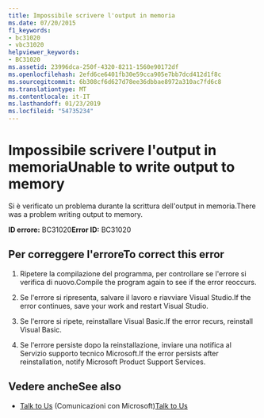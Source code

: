 ```yaml
---
title: Impossibile scrivere l'output in memoria
ms.date: 07/20/2015
f1_keywords:
- bc31020
- vbc31020
helpviewer_keywords:
- BC31020
ms.assetid: 23996dca-250f-4320-8211-1560e90172df
ms.openlocfilehash: 2efd6ce6401fb30e59cca905e7bb7dcd412d1f8c
ms.sourcegitcommit: 6b308cf6d627d78ee36dbbae8972a310ac7fd6c8
ms.translationtype: MT
ms.contentlocale: it-IT
ms.lasthandoff: 01/23/2019
ms.locfileid: "54735234"
---
```

# <a name="unable-to-write-output-to-memory"></a><span data-ttu-id="496ad-102">Impossibile scrivere l'output in memoria</span><span class="sxs-lookup"><span data-stu-id="496ad-102">Unable to write output to memory</span></span>
<span data-ttu-id="496ad-103">Si è verificato un problema durante la scrittura dell'output in memoria.</span><span class="sxs-lookup"><span data-stu-id="496ad-103">There was a problem writing output to memory.</span></span>  
  
 <span data-ttu-id="496ad-104">**ID errore:** BC31020</span><span class="sxs-lookup"><span data-stu-id="496ad-104">**Error ID:** BC31020</span></span>  
  
## <a name="to-correct-this-error"></a><span data-ttu-id="496ad-105">Per correggere l'errore</span><span class="sxs-lookup"><span data-stu-id="496ad-105">To correct this error</span></span>  
  
1.  <span data-ttu-id="496ad-106">Ripetere la compilazione del programma, per controllare se l'errore si verifica di nuovo.</span><span class="sxs-lookup"><span data-stu-id="496ad-106">Compile the program again to see if the error reoccurs.</span></span>  
  
2.  <span data-ttu-id="496ad-107">Se l'errore si ripresenta, salvare il lavoro e riavviare Visual Studio.</span><span class="sxs-lookup"><span data-stu-id="496ad-107">If the error continues, save your work and restart Visual Studio.</span></span>  
  
3.  <span data-ttu-id="496ad-108">Se l'errore si ripete, reinstallare Visual Basic.</span><span class="sxs-lookup"><span data-stu-id="496ad-108">If the error recurs, reinstall Visual Basic.</span></span>  
  
4.  <span data-ttu-id="496ad-109">Se l'errore persiste dopo la reinstallazione, inviare una notifica al Servizio supporto tecnico Microsoft.</span><span class="sxs-lookup"><span data-stu-id="496ad-109">If the error persists after reinstallation, notify Microsoft Product Support Services.</span></span>  
  
## <a name="see-also"></a><span data-ttu-id="496ad-110">Vedere anche</span><span class="sxs-lookup"><span data-stu-id="496ad-110">See also</span></span>
- <span data-ttu-id="496ad-111">[Talk to Us](/visualstudio/ide/talk-to-us) (Comunicazioni con Microsoft)</span><span class="sxs-lookup"><span data-stu-id="496ad-111">[Talk to Us](/visualstudio/ide/talk-to-us)</span></span>
